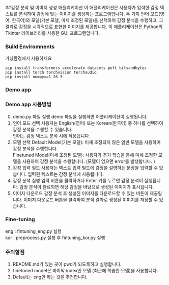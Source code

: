 ##감정 분석 및 이미지 생성 애플리케이션
이 애플리케이션은 사용자가 입력한 감정 텍스트를 분석하여 감정에 맞는 이미지를 생성하는 프로그램입니다. 두 가지 언어 모드(영어, 한국어)와 모델(기본 모델, 미세 조정된 모델)을 선택하여 감정 분석을 수행하고, 그 결과로 감정을 시각적으로 표현한 이미지를 제공합니다. 이 애플리케이션은 Python의 Tkinter 라이브러리를 사용한 GUI 프로그램입니다.

### Build Enviromnents
가상환경에서 사용하세요
``` 
pip install transformers accelerate datasets peft bitsandbytes
pip install torch torchvision torchaudio 
pip install numpy==1.26.3
```

### Demo app

### Demo app 사용방법 
0. demo.py 파일 실행 
demo 파일을 실행하면 어플리케이션이 실행됩니다.  
1. 언어 모드 선택
사용자는 English(영어) 또는 Korean(한국어) 중 하나를 선택하여 감정 분석을 수행할 수 있습니다.  
언어는 감정 텍스트 분석 시에 적용됩니다.  
2. 모델 선택
Default Model(기본 모델): 미세 조정되지 않은 일반 모델을 사용하여 감정 분석을 수행합니다.  
Finetuned Model(미세 조정된 모델): 사용자가 추가 학습을 통해 미세 조정한 모델을 사용하여 감정 분석을 수행합니다. (모델이 없으면 error를 발생합니다. )
3. 감정 입력 필드
사용자는 텍스트 입력 필드에 감정을 설명하는 문장을 입력할 수 있습니다.
입력된 텍스트는 감정 분석에 사용됩니다.
4. 감정 분석 실행
입력 버튼을 클릭하거나 Enter 키를 누르면 감정 분석이 실행됩니다.
감정 분석이 완료되면 해당 감정을 바탕으로 생성된 이미지가 표시됩니다.
5. 이미지 다운로드
감정 분석 후 생성된 이미지를 다운로드할 수 있는 버튼이 제공됩니다.
이미지 다운로드 버튼을 클릭하여 분석 결과로 생성된 이미지를 저장할 수 있습니다.

### Fine-tuning 
eng : fintuning_eng.py 실행  
kor : preprocess.py 실행 후 fintuning_kor.py 실행 

### 주의할점 
1. README.md가 있는 곳이 pwd가 되도록하고 실행합니다. 
2. finetuned model은 마지막 index인 모델 (최근에 학습한 모델)을 사용합니다. 
3. Default는 eng만 하는 것을 추천합니다. 

